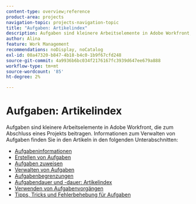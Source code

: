 ```yaml
---
content-type: overview;reference
product-area: projects
navigation-topic: projects-navigation-topic
title: "Aufgaben: Artikelindex"
description: Aufgaben sind kleinere Arbeitselemente in Adobe Workfront, die zum Abschluss eines Projekts beitragen. Informationen zur Verwaltung von Aufgaben finden Sie in den folgenden Artikeln.
author: Alina
feature: Work Management
recommendations: noDisplay, noCatalog
exl-id: 08a47320-b847-4b18-b4c0-1b9f67cfd248
source-git-commit: 4a9936b6bc034f2176167fc3939d647ee679a888
workflow-type: tm+mt
source-wordcount: '85'
ht-degree: 2%

---
```


# Aufgaben: Artikelindex

<!--Audited: 01/2024-->

Aufgaben sind kleinere Arbeitselemente in Adobe Workfront, die zum Abschluss eines Projekts beitragen. Informationen zum Verwalten von Aufgaben finden Sie in den Artikeln in den folgenden Unterabschnitten:

* [Aufgabeninformationen](../../manage-work/tasks/task-information/task-information.md)
* [Erstellen von Aufgaben](../../manage-work/tasks/create-tasks/create-tasks-overview-1.md)
* [Aufgaben zuweisen](../../manage-work/tasks/assign-tasks/assign-tasks-1.md)
* [Verwalten von Aufgaben](../../manage-work/tasks/manage-tasks/manage-tasks.md)
* [Aufgabenbegrenzungen](../../manage-work/tasks/task-constraints/task-constraints.md)
* [Aufgabendauer und -dauer: Artikelindex](../../manage-work/tasks/taskdurtn/task-duration-duration-type.md)
* [Verwenden von Aufgabenvorgängen](../../manage-work/tasks/use-prdcssrs/use-task-predecessors.md)
* [Tipps, Tricks und Fehlerbehebung für Aufgaben](../../manage-work/tasks/tips-tricks-and-troubleshooting/tips-tricks-troubleshooting-tasks.md)
